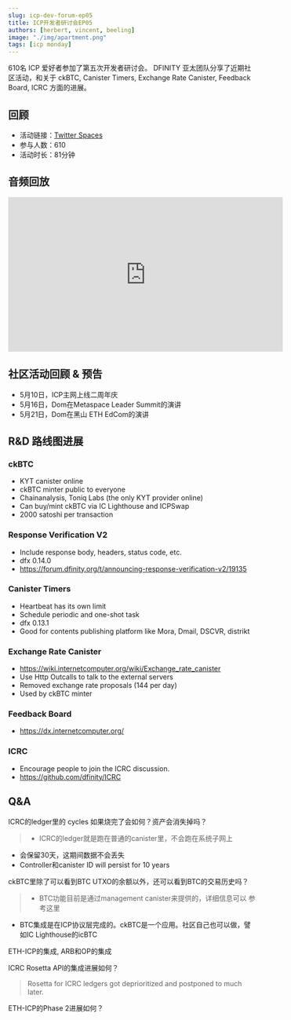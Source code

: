 ```yaml
---
slug: icp-dev-forum-ep05
title: ICP开发者研讨会EP05
authors: [herbert, vincent, beeling]
image: "./img/apartment.png"
tags: [icp monday]
---
```


610名 ICP 爱好者参加了第五次开发者研讨会。 DFINITY 亚太团队分享了近期社区活动，和关于 ckBTC, Canister Timers, Exchange Rate Canister, Feedback Board, ICRC 方面的进展。

<!--truncate-->

## 回顾

- 活动链接：[Twitter Spaces](https://twitter.com/herbertyang/status/1655377552851218433)
- 参与人数：610
- 活动时长：81分钟

## 音频回放

<iframe width="560" height="315" src="https://www.youtube.com/embed/suKTL2rGoU8?si=nBx6AtfQQf8x9P8Z" title="YouTube video player" frameborder="0" allow="accelerometer; autoplay; clipboard-write; encrypted-media; gyroscope; picture-in-picture; web-share" allowfullscreen></iframe>

## 社区活动回顾 & 预告

- 5月10日，ICP主网上线二周年庆
- 5月16日，Dom在Metaspace Leader Summit的演讲
- 5月21日，Dom在黑山 ETH EdCom的演讲

## R&D 路线图进展

### ckBTC

- KYT canister online
- ckBTC minter public to everyone
- Chainanalysis, Toniq Labs (the only KYT provider online)
- Can buy/mint ckBTC via IC Lighthouse and ICPSwap
- 2000 satoshi per transaction

### Response Verification V2

- Include response body, headers, status code, etc.
- dfx 0.14.0
- https://forum.dfinity.org/t/announcing-response-verification-v2/19135

### Canister Timers

- Heartbeat has its own limit
- Schedule periodic and one-shot task
- dfx 0.13.1
- Good for contents publishing platform like Mora, Dmail, DSCVR, distrikt

### Exchange Rate Canister

- https://wiki.internetcomputer.org/wiki/Exchange_rate_canister
- Use Http Outcalls to talk to the external servers
- Removed exchange rate proposals (144 per day)
- Used by ckBTC minter

### Feedback Board

- https://dx.internetcomputer.org/

### ICRC

- Encourage people to join the ICRC discussion.
- https://github.com/dfinity/ICRC

## Q&A

ICRC的ledger里的 cycles 如果烧完了会如何？资产会消失掉吗？
>- ICRC的ledger就是跑在普通的canister里，不会跑在系统子网上
- 会保留30天，这期间数据不会丢失
- Controller和canister ID will persist for 10 years

ckBTC里除了可以看到BTC UTXO的余额以外，还可以看到BTC的交易历史吗？
>- BTC功能目前是通过management canister来提供的，详细信息可以 参考这里
- BTC集成是在ICP协议层完成的。ckBTC是一个应用。社区自己也可以做，譬如IC Lighthouse的icBTC

ETH-ICP的集成, ARB和OP的集成

ICRC Rosetta API的集成进展如何？
>Rosetta for ICRC ledgers got deprioritized and postponed to much later.

ETH-ICP的Phase 2进展如何？